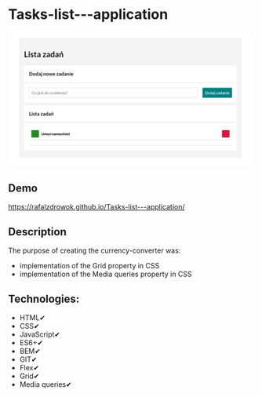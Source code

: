 # Tasks-list---application
![Tasks-list - image](https://github.com/RAFALZDROWOK/Tasks-list---application/blob/main/images/Tasks%20list.png?raw=true)
## Demo
https://rafalzdrowok.github.io/Tasks-list---application/
## Description
The purpose of creating the currency-converter was:
- implementation of the Grid property in CSS
- implementation of the Media queries property in CSS
## Technologies:
- HTML✔
- CSS✔
- JavaScript✔
- ES6+✔
- BEM✔
- GIT✔
- Flex✔
- Grid✔
- Media queries✔
